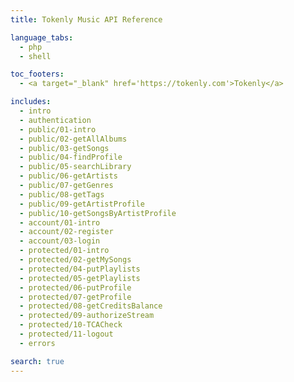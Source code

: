 ```yaml
---
title: Tokenly Music API Reference

language_tabs:
  - php
  - shell

toc_footers:
  - <a target="_blank" href='https://tokenly.com'>Tokenly</a>

includes:
  - intro
  - authentication
  - public/01-intro
  - public/02-getAllAlbums
  - public/03-getSongs
  - public/04-findProfile
  - public/05-searchLibrary
  - public/06-getArtists
  - public/07-getGenres
  - public/08-getTags
  - public/09-getArtistProfile
  - public/10-getSongsByArtistProfile
  - account/01-intro
  - account/02-register
  - account/03-login
  - protected/01-intro
  - protected/02-getMySongs
  - protected/04-putPlaylists
  - protected/05-getPlaylists
  - protected/06-putProfile
  - protected/07-getProfile
  - protected/08-getCreditsBalance
  - protected/09-authorizeStream
  - protected/10-TCACheck
  - protected/11-logout
  - errors

search: true
---
```

